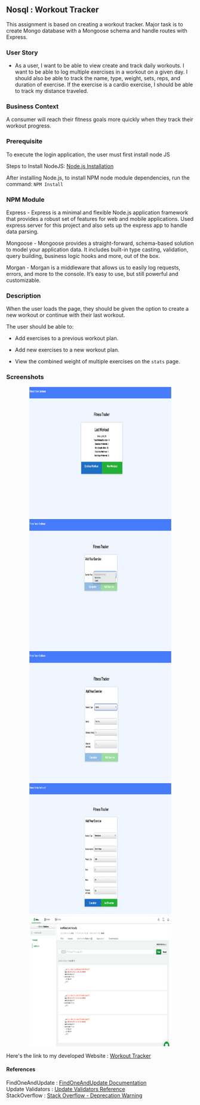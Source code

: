 ## Nosql : Workout Tracker

This assignment is based on creating a  workout tracker. Major task is to create Mongo database with a Mongoose schema and handle routes with Express.

### User Story

* As a user, I want to be able to view create and track daily workouts. I want to be able to log multiple exercises in a workout on a given day. I should also be able to track the name, type, weight, sets, reps, and duration of exercise. If the exercise is a cardio exercise, I should be able to track my distance traveled.

### Business Context

A consumer will reach their fitness goals more quickly when they track their workout progress.

### Prerequisite 

To execute the login application, the user must first install node JS

Steps to Install NodeJS: [Node.js Installation](https://docs.npmjs.com/downloading-and-installing-node-js-and-npm#windows-node-version-managers)

After installing Node.js, to install NPM node module dependencies, run the command:
`NPM Install`

### NPM Module
 
Express - Express is a minimal and flexible Node.js application framework that provides a robust set of features for web and mobile applications. Used express server for this project and also sets up the express app to handle data parsing.

Mongoose - Mongoose provides a straight-forward, schema-based solution to model your application data. It includes built-in type casting, validation, query building, business logic hooks and more, out of the box.

Morgan -  Morgan is a middleware that allows us to easily log requests, errors, and more to the console. It’s easy to use, but still powerful and customizable.

### Description

When the user loads the page, they should be given the option to create a new workout or continue with their last workout.

The user should be able to:

  * Add exercises to a previous workout plan.

  * Add new exercises to a new workout plan.

  * View the combined weight of multiple exercises on the `stats` page.

### Screenshots

<p style ="text-align:center;">
<img src="assets/img/mainPage.png" width="380" alt= "mainPage" height="350"/>
<img src="assets/img/addExercise.png"  width="380" alt="add exercise Page" height="350"/>
<img src="assets/img/cardio.png" width="380" alt="cardio Page" height="350"/>
<img src="assets/img/resistance.png"  width="380" alt="resistance Page" height="350"/>
<img src="assets/img/db.png"  width="380" alt="db Page" height="350"/>

</p>

Here's the link to my developed Website : [Workout Tracker](https://mongoose-workouttracker.herokuapp.com/)

#### References

FindOneAndUpdate : [FindOneAndUpdate Documentation](https://mongoosejs.com/docs/tutorials/findoneandupdate.html)<br/>
Update Validators : [Update Validators Reference](https://mongoosejs.com/docs/validation.html#update-validators)<br/>
StackOverflow : [Stack Overflow - Deprecation Warning](https://stackoverflow.com/questions/52572852/deprecationwarning-collection-findandmodify-is-deprecated-use-findoneandupdate)